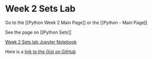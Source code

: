 # Week 2 Sets Lab

Go to the [[Python Week 2 Main Page]] or the [[Python - Main Page]]

See the page on [[Python Sets]]

[Week 2 Sets lab Jupyter Notebook](https://jupyterlab-32.labs.cognitiveclass.ai/hub/user-redirect/lab/tree/labs/PY0101EN/PY0101EN-2-4-Sets.ipynb)

Here is a [link to the Gist on GitHub](https://gist.github.com/bb2af59b662f7120f62de4710084e6cb)